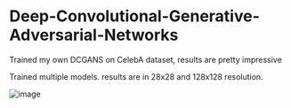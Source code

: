 # Deep-Convolutional-Generative-Adversarial-Networks
Trained my own DCGANS  on CelebA dataset, results are pretty impressive

Trained multiple models. results are in 28x28 and 128x128 resolution.

![image](https://github.com/user-attachments/assets/d34b2468-90a6-4be4-b6c8-d8daa3c127d9)


